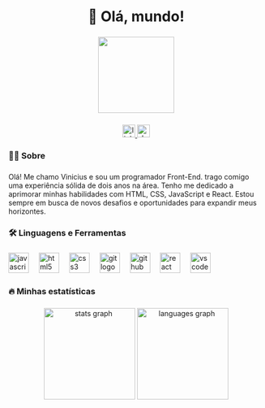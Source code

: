 <h1 align="center">👋 Olá, mundo!</h1>

###

<div align="center">
  <img height="150" src="https://camo.githubusercontent.com/62da68eb62b1e5f175f7d1f0191dd89a653d7908feb22d37d4a0ab07365d6791/68747470733a2f2f6d656469612e67697068792e636f6d2f6d656469612f4d3967624264396e6244724f5475314d71782f67697068792e676966"  />
</div>

###

<div align="center">
  <a href="https://www.linkedin.com/in/viniciusxsousa/" target="_blank">
    <img src="https://img.shields.io/static/v1?message=LinkedIn&logo=linkedin&label=&color=0077B5&logoColor=white&labelColor=&style=flat" height="25" alt="linkedin logo"  />
  </a>
  <a href="http://vscd.com.br/" target="_blank">
    <img src="https://img.shields.io/static/v1?message=Portfólio&logo=dev.to&label=&color=0A0A0A&logoColor=white&labelColor=&style=flat" height="25" alt="devto logo"  />
  </a>
</div>

###

<h3 align="left">👩‍💻  Sobre</h3>

###

<p align="left">Olá! Me chamo Vinicius e sou um programador Front-End. trago comigo uma experiência sólida de dois anos na área. Tenho me dedicado a aprimorar minhas habilidades com HTML, CSS, JavaScript e React. Estou sempre em busca de novos desafios e oportunidades para expandir meus horizontes.</p>

###

<h3 align="left">🛠 Linguagens e Ferramentas</h3>

###

<div align="left">
  <img src="https://cdn.jsdelivr.net/gh/devicons/devicon/icons/javascript/javascript-original.svg" height="40" alt="javascript logo"  />
  <img width="12" />
  <img src="https://cdn.jsdelivr.net/gh/devicons/devicon/icons/html5/html5-original.svg" height="40" alt="html5 logo"  />
  <img width="12" />
  <img src="https://cdn.jsdelivr.net/gh/devicons/devicon/icons/css3/css3-original.svg" height="40" alt="css3 logo"  />
  <img width="12" />
  <img src="https://cdn.jsdelivr.net/gh/devicons/devicon/icons/git/git-original.svg" height="40" alt="git logo"  />
  <img width="12" />
  <img src="https://cdn.jsdelivr.net/gh/devicons/devicon/icons/github/github-original.svg" height="40" alt="github logo"  />
  <img width="12" />
  <img src="https://cdn.jsdelivr.net/gh/devicons/devicon/icons/react/react-original.svg" height="40" alt="react logo"  />
  <img width="12" />
  <img src="https://cdn.jsdelivr.net/gh/devicons/devicon/icons/vscode/vscode-original.svg" height="40" alt="vscode logo"  />
</div>

###

<h3 align="left">🔥  Minhas estatísticas</h3>

###

<div align="center">
  <img src="https://github-readme-stats.vercel.app/api?username=viniciusxsousa&hide_title=false&hide_rank=true&show_icons=true&include_all_commits=false&count_private=true&disable_animations=false&theme=default&locale=pt-br&hide_border=true&order=1" height="180" alt="stats graph"  />
  <img src="https://github-readme-stats.vercel.app/api/top-langs?username=viniciusxsousa&locale=pt-br&hide_title=false&layout=compact&card_width=320&langs_count=5&theme=default&hide_border=true&order=2" height="180" alt="languages graph"  />
</div>

###

